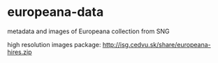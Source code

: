 europeana-data
==============

metadata and images of Europeana collection from SNG

high resolution images package:
http://isg.cedvu.sk/share/europeana-hires.zip
